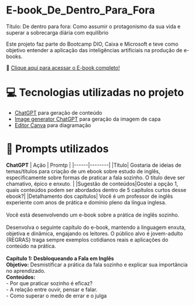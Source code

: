 # E-book_De_Dentro_Para_Fora

Título: De dentro para fora: Como assumir o protagonismo da sua vida e superar a sobrecarga diária com equilíbrio

Este projeto faz parte do Bootcamp DIO, Caixa e Microsoft e teve como objetivo entender a aplicação das inteligências artificiais na produção de e-books.

📕 [Clique aqui para acessar o E-book completo!](https://github.com/anagalli/E-book-Speak-Like-a-Pro/blob/main/E-book%20-%20Speak%20Like%20a%20Pro.pdf)

# 💻 Tecnologias utilizadas no projeto
- [ChatGPT](https://chatgpt.com/) para geração de conteúdo
- [Image generator ChatGPT](https://chatgpt.com/g/g-pmuQfob8d-image-generator) para geração da imagem de capa
- [Editor Canva](https://www.canva.com/pt_br/) para diagramação

# 🧠 Prompts utilizados

**ChatGPT**
| Ação | Promtp |
|------|--------|
|Título| Gostaria de ideias de temas/títulos para criação de um ebook sobre estudo de inglês, especificamente sobre formas de praticar a fala sozinho. O título deve ser chamativo, épico e enxuto. |
|Sugestão de conteúdos|Gostei a opção 1, quais conteúdos podem ser abordados dentro de 5 capítulos curtos desse ebook?|
|Detalhamento dos capítulos| Você é um professor de inglês experiente com anos de prática e domínio pleno da língua inglesa.<br><br>Você está desenvolvendo um e-book sobre a prática de inglês sozinho.<br><br>Desenvolva o seguinte capítulo do e-book, mantendo a linguagem enxuta, objetiva e dinâmica, engajando os leitores. O público alvo é jovem-adulto {REGRAS} traga sempre exemplos cotidianos reais e aplicações do conteúdo na prática.<br><br>**Capítulo 1: Desbloqueando a Fala em Inglês**<br>**Objetivo:** Desmistificar a prática da fala sozinho e explicar sua importância no aprendizado.<br>**Conteúdos:**<br>- Por que praticar sozinho é eficaz?<br>- A relação entre ouvir, pensar e falar.<br>- Como superar o medo de errar e o julga
